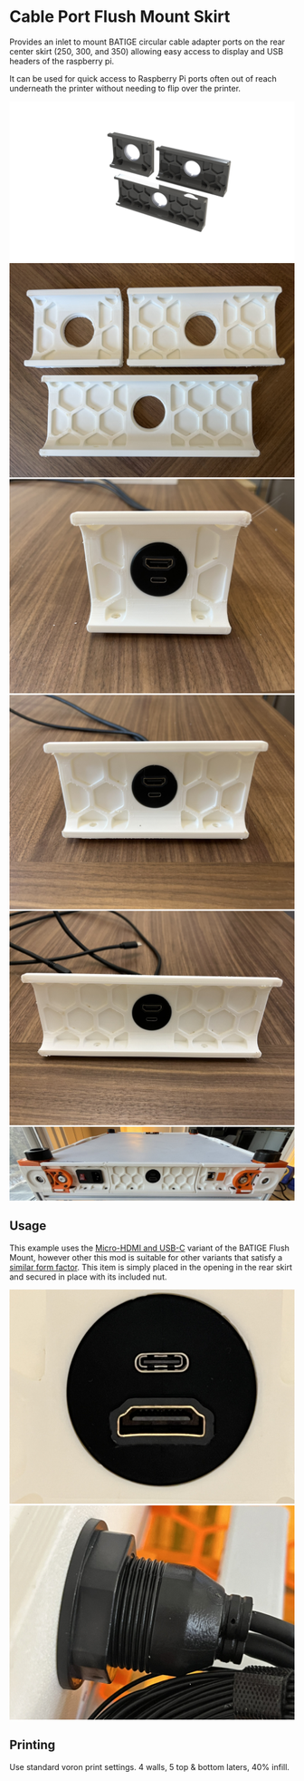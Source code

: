 # Cable Port Flush Mount Skirt

Provides an inlet to mount BATIGE circular cable adapter ports on the rear
center skirt (250, 300, and 350) allowing easy access to display and USB headers
of the raspberry pi.

It can be used for quick access to Raspberry Pi ports often out of reach
underneath the printer without needing to flip over the printer.

![250_300_350_Render](./Images/250_300_350_Render.png)
![All_Sizes_2](./Images/All_Sizes_2.JPEG)
![250](./Images/250.JPEG)
![300](./Images/300.JPEG)
![350](./Images/350.JPEG)
![350_Installed](./Images/350_Installed.JPEG)

## Usage
This example uses the [Micro-HDMI and
USB-C](https://www.amazon.com/dp/B0C68MPKHV?ref=ppx_yo2ov_dt_b_product_details&th=1)
variant of the BATIGE Flush Mount, however other this mod is suitable for other
variants that satisfy a [similar form factor](https://www.amazon.com/stores/BATIGE/page/ADB1F3D7-7733-487F-B5AB-6F021FF57798?ref_=ast_bln). This item is simply placed
in the opening in the rear skirt and secured in place with its included nut.

![BATIGE_Front](./Images/BATIGE_Front.JPEG)
![BATIGE_Rear](./Images/BATIGE_Rear.JPEG)

## Printing

Use standard voron print settings. 4 walls, 5 top & bottom laters, 40% infill.
